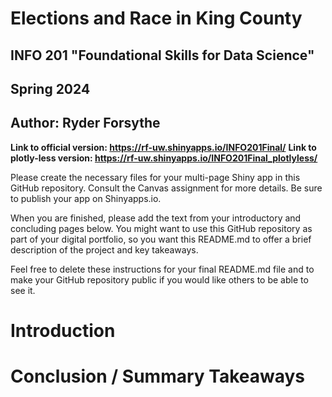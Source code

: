 # Elections and Race in King County
## INFO 201 "Foundational Skills for Data Science"
## Spring 2024
## Author: Ryder Forsythe

**Link to official version: https://rf-uw.shinyapps.io/INFO201Final/**
**Link to plotly-less version: https://rf-uw.shinyapps.io/INFO201Final_plotlyless/**

Please create the necessary files for your multi-page Shiny app in this GitHub repository. Consult the Canvas assignment for more details. Be sure to publish your app on Shinyapps.io.

When you are finished, please add the text from your introductory and concluding pages below. You might want to use this GitHub repository as part of your digital portfolio, so you want this README.md to offer a brief description of the project and key takeaways.

Feel free to delete these instructions for your final README.md file and to make your GitHub repository public if you would like others to be able to see it. 

# Introduction



# Conclusion / Summary Takeaways

